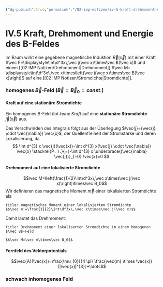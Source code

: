 ```yaml
---
{"dg-publish":true,"permalink":"/02-imp-notizen/iv-5-kraft-drehmoment-und-energie-des-b-feldes/"}
---
```


# IV.5 Kraft, Drehmoment und Energie des B-Feldes
Im Raum wirkt eine gegebene magnetische Induktion $\vec B(\vec x)$ mit einer Kraft $\vec F=\displaystyle\int\d^3x\,\vec j(\vec x)\times\vec B(\vec x)$ und einem [[02 IMP Notizen/Drehmoment\|Drehmoment]] $\vec M= \displaystyle\int\d^3x\,\vec x\times\left(\vec j(\vec x)\times\vec B(\vec x)\right)$ auf eine [[02 IMP Notizen/Stromdichte\|Stromdichte]]. 

### homogenes $\vec B$-Feld ($\vec B=\vec B_0=const.$)

#### Kraft auf eine stationäre Stromdichte
Ein homogenes B-Feld übt *keine Kraft* auf eine **stationäre Stromdichte** $\vec j(\vec x)$ aus. 

Das Verschwinden des Integrals folgt aus der Überlegung $\vec{j}=(\vec{j} \cdot \vec{\nabla}) \vec{x}$, der Quellenfreiheit der Stromstärke und deren Lokalisierung, da
$$
\int d^{3} x \vec{j}(\vec{x})=\int d^{3} x(\vec{j} \cdot \vec{\nabla}) \vec{x} \stackrel{P . I .}{=}-\int d^{3} x \underbrace{(\vec{\nabla} \vec{j})}_{=0} \vec{x}=0
$$
#### Drehmoment auf eine lokalisierte Stromdichte
$$\vec M=\left(\frac{1}{2}\int\d^3x\,\vec x\times\vec j(\vec x)\right)\times\vec B_0$$
Wir definieren das magnetische Moment $\vec m$ einer lokalisierten Stromdichte als:
```ad-definition
title: magnetisches Moment einer lokalisierten Stromdichte
$$\vec m:=\frac{1}{2}\int\d^3x\,\vec x\times\vec j(\vec x)$$

```

Damit lautet das Drehmoment: 
```ad-equation
title: Drehmoment einer lokaliserten Stromdichte in einem homogenen $\vec B$-Feld

$$\vec M=\vec m\times\vec B_0$$

```
#### Fernfeld des Vektorpotentials
$$\vec{A}(\vec{x})=\frac{\mu_{0}}{4 \pi} \frac{\vec{m} \times \vec{x}}{|\vec{x}|^{3}}+\ldots$$
### schwach inhomogenes Feld

